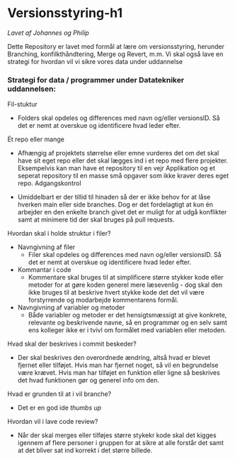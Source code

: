 # Versionsstyring-h1
*Lavet af Johannes og Philip*

Dette Repository er lavet med formål at lære om versionsstyring, herunder Branching, konfilkthåndtering, Merge og Revert, m.m. Vi skal også lave en strategi for hvordan vil vi  sikre vores data under uddannelse




### Strategi for data / programmer under Datatekniker uddannelsen:
Fil-stuktur
- Folders skal opdeles og differences med navn og/eller versionsID. Så det er nemt at overskue og identificere hvad leder efter.

Ét repo eller mange
- Afhængig af projektets størrelse eller emne vurderes det om det skal have sit eget repo eller det skal lægges ind i et repo med flere projekter.
  Eksempelvis kan man have et repository til en vejr Applikation og et seperat repository til en masse små opgaver som ikke kraver deres eget repo.
Adgangskontrol

- Umiddelbart er der tillid til hinaden så der er ikke behov for at låse hverken main eller side branches.
  Dog er det fordelagtigt at kun én arbejder en den enkelte branch givet det er muligt for at udgå konflikter samt at minimere tid der skal bruges på pull requests.

Hvordan skal i holde struktur i filer?
- Navngivning af filer
  - Filer skal opdeles og differences med navn og/eller versionsID. Så det er nemt at overskue og identificere hvad leder efter.
- Kommantar i code
  - Kommentare skal bruges til at simplificere større stykker kode eller metoder for at gøre koden generel mere læsevenlig -
    dog skal den ikke bruges til at beskrive hvert stykke kode det det vil være forstyrrende og modarbejde kommentarens formål.
- Navngivning af variabler og metoder
  - Både variabler og metoder er det hensigtsmæssigt at give konkrete, relevante og beskrivende navne, så en programmør og en selv samt ens kolleger ikke er i tvivl om formålet med variablen eller metoden.

Hvad skal der beskrives i commit beskeder?
- Der skal beskrives den overordnede ændring, altså hvad er blevet fjernet eller tilføjet. Hvis man har fjernet noget, så vil en begrundelse være krævet. Hvis man har tilføjet en funktion eller ligne så beskrives det hvad funktionen gør og generel info om den.

Hvad er grunden til at i vil branche?
- Det er en god ide *thumbs up*

Hvordan vil i lave code review?
- Når der skal merges eller tilføjes større stykekr kode skal det kigges igennem af flere personer i gruppen for at sikre at alle forstår det samt at det bliver sat ind korrekt i det større billede.
